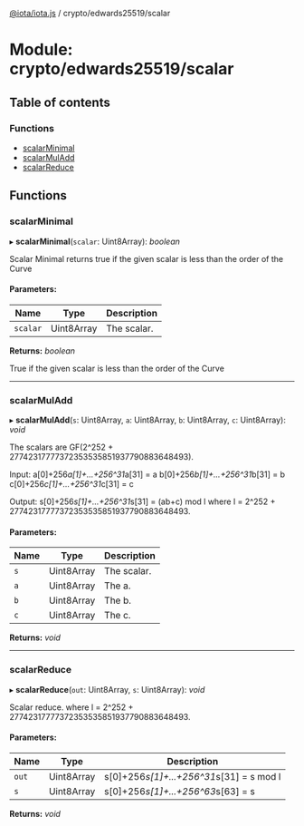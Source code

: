 [@iota/iota.js](../README.md) / crypto/edwards25519/scalar

# Module: crypto/edwards25519/scalar

## Table of contents

### Functions

- [scalarMinimal](crypto_edwards25519_scalar.md#scalarminimal)
- [scalarMulAdd](crypto_edwards25519_scalar.md#scalarmuladd)
- [scalarReduce](crypto_edwards25519_scalar.md#scalarreduce)

## Functions

### scalarMinimal

▸ **scalarMinimal**(`scalar`: Uint8Array): *boolean*

Scalar Minimal returns true if the given scalar is less than the order of the Curve

#### Parameters:

Name | Type | Description |
------ | ------ | ------ |
`scalar` | Uint8Array | The scalar.   |

**Returns:** *boolean*

True if the given scalar is less than the order of the Curve

___

### scalarMulAdd

▸ **scalarMulAdd**(`s`: Uint8Array, `a`: Uint8Array, `b`: Uint8Array, `c`: Uint8Array): *void*

The scalars are GF(2^252 + 27742317777372353535851937790883648493).

Input:
  a[0]+256*a[1]+...+256^31*a[31] = a
  b[0]+256*b[1]+...+256^31*b[31] = b
  c[0]+256*c[1]+...+256^31*c[31] = c

Output:
  s[0]+256*s[1]+...+256^31*s[31] = (ab+c) mod l
  where l = 2^252 + 27742317777372353535851937790883648493.

#### Parameters:

Name | Type | Description |
------ | ------ | ------ |
`s` | Uint8Array | The scalar.   |
`a` | Uint8Array | The a.   |
`b` | Uint8Array | The b.   |
`c` | Uint8Array | The c.    |

**Returns:** *void*

___

### scalarReduce

▸ **scalarReduce**(`out`: Uint8Array, `s`: Uint8Array): *void*

Scalar reduce.
where l = 2^252 + 27742317777372353535851937790883648493.

#### Parameters:

Name | Type | Description |
------ | ------ | ------ |
`out` | Uint8Array | s[0]+256*s[1]+...+256^31*s[31] = s mod l   |
`s` | Uint8Array | s[0]+256*s[1]+...+256^63*s[63] = s    |

**Returns:** *void*
